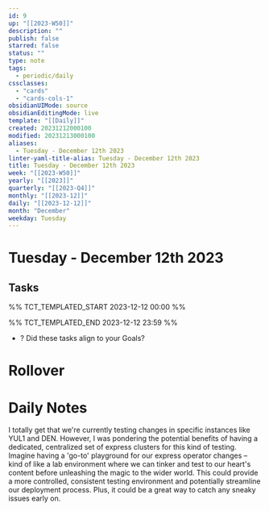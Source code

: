 ```yaml
---
id: 9
up: "[[2023-W50]]"
description: ""
publish: false
starred: false
status: ""
type: note
tags:
  - periodic/daily
cssclasses:
  - "cards"
  - "cards-cols-1"
obsidianUIMode: source
obsidianEditingMode: live
template: "[[Daily]]"
created: 20231212000100
modified: 20231213000100
aliases:
  - Tuesday - December 12th 2023
linter-yaml-title-alias: Tuesday - December 12th 2023
title: Tuesday - December 12th 2023
week: "[[2023-W50]]"
yearly: "[[2023]]"
quarterly: "[[2023-Q4]]"
monthly: "[[2023-12]]"
daily: "[[2023-12-12]]"
month: "December"
weekday: Tuesday
---
```


# Tuesday - December 12th 2023

## Tasks

%% TCT_TEMPLATED_START 2023-12-12 00:00 %%

%% TCT_TEMPLATED_END 2023-12-12 23:59 %%
- ? Did these tasks align to your Goals?

# Rollover

# Daily Notes

I totally get that we're currently testing changes in specific instances like YUL1 and DEN. However, I was pondering the potential benefits of having a dedicated, centralized set of express clusters for this kind of testing. Imagine having a 'go-to' playground for our express operator changes – kind of like a lab environment where we can tinker and test to our heart's content before unleashing the magic to the wider world. This could provide a more controlled, consistent testing environment and potentially streamline our deployment process. Plus, it could be a great way to catch any sneaky issues early on.
